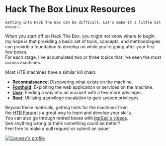 # Hack The Box Linux Resources
`Getting into Hack The Box can be difficult. Let's make it a little bit easier.`

When you start off on Hack The Box, you might not know where to begin;  
my hope is that providing a basic set of tools, concepts, and methodologies  
can provide a foundation to develop on while you're going after your first few boxes.  
For each stage, I've accumulated two or three topics that I've seen the most across machines.

Most HTB machines have a similar kill chain:
 - [**Reconnaissance**](Reconnaissance.md): Discovering what exists on the machine.
 - [**Foothold**](Foothold.md): Exploiting the web application or services on the machine.
 - [**User**](User.md): Finding a way into an account with a few more privileges.
 - [**Root**](Root.md): Utilizing a privilege escalation to gain system privileges.
 
Beyond these materials, getting hints for the machines from  
the [HTB Forum](https://forum.hackthebox.eu/) is a great way to learn and develop your skills.  
You can also go through retired boxes with [IppSec's videos](https://www.youtube.com/channel/UCa6eh7gCkpPo5XXUDfygQQA).  
See anything wrong or think something could be better?  
Feel free to make a pull request or submit an issue!
 
[![Conway's profile](https://www.hackthebox.eu/badge/image/69665)](https://www.hackthebox.eu/home/users/profile/69665)
